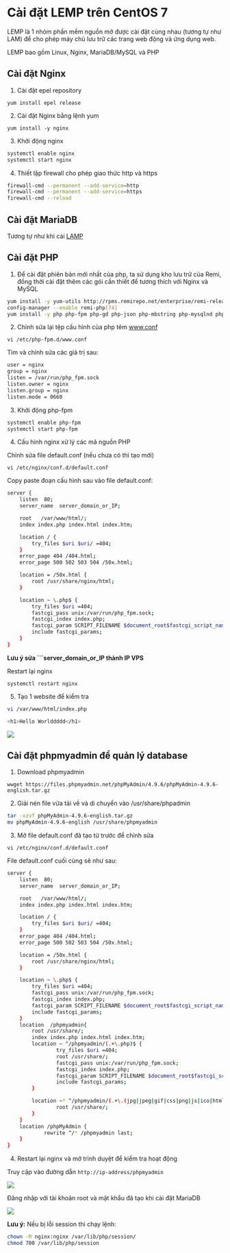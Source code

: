 # Cài đặt LEMP trên CentOS 7

LEMP là 1 nhóm phần mềm nguồn mở được cài đặt cùng nhau (tương tự như LAM) để cho phép máy chủ lưu trữ các trang web động và ứng dụng web. 

LEMP bao gồm Linux, Nginx, MariaDB/MySQL và PHP

## Cài đặt Nginx

1. Cài đặt epel repository

```yum install epel release```

2. Cài đặt Nginx bằng lệnh yum

```yum install -y nginx```

3. Khởi động nginx

```sh
systemctl enable nginx
systemctl start nginx
```

4. Thiết lập firewall cho phép giao thức http và https

```sh
firewall-cmd --permanent --add-service=http
firewall-cmd --permanent --add-service=https
firewall-cmd --reload
```

## Cài đặt MariaDB

Tương tự như khi cài [LAMP](https://github.com/shaidoka/thuctap-NhanHoa/blob/main/Linux_basic/Install_Centos7/LAMP.md)

## Cài đặt PHP

1. Để cài đặt phiên bản mới nhất của php, ta sử dụng kho lưu trữ của Remi, đồng thời cài đặt thêm các gói cần thiết để tương thích với Nginx và MySQL

```sh
yum install -y yum-utils http://rpms.remirepo.net/enterprise/remi-release-7.rpm
config-manager --enable remi-php[74]
yum install -y php php-fpm php-gd php-json php-mbstring php-mysqlnd php-xml php-xmlrpc php-opcache php-mysql
```

2. Chỉnh sửa lại tệp cấu hình của php têm www.conf

```vi /etc/php-fpm.d/www.conf```

Tìm và chỉnh sửa các giá trị sau:

```sh
user = nginx
group = nginx
listen = /var/run/php_fpm.sock
listen.owner = nginx
listen.group = nginx
listen.mode = 0660
```

3. Khởi động php-fpm

```sh
systemctl enable php-fpm
systemctl start php-fpm
```

4. Cấu hình nginx xử lý các mã nguồn PHP

Chỉnh sửa file default.conf (nếu chưa có thì tạo mới)

```vi /etc/nginx/conf.d/default.conf```

Copy paste đoạn cấu hình sau vào file default.conf:

```sh
server {
    listen  80;
    server_name  server_domain_or_IP;

    root   /var/www/html/;
    index index.php index.html index.htm;

    location / {
        try_files $uri $uri/ =404;
    }
    error_page 404 /404.html;
    error_page 500 502 503 504 /50x.html;

    location = /50x.html {
        root /usr/share/nginx/html;
    }

    location ~ \.php$ {
        try_files $uri =404;
        fastcgi_pass unix:/var/run/php_fpm.sock;
        fastcgi_index index.php;
        fastcgi_param SCRIPT_FILENAME $document_root$fastcgi_script_name;
        include fastcgi_params;
    }
}
```

**Lưu ý sửa ```server_domain_or_IP thành IP VPS**

Restart lại nginx

```systemctl restart nginx```

5. Tạo 1 website để kiểm tra

```sh
vi /var/www/html/index.php

<h1>Hello Worlddddd</h1>
```

![](./images/hello_nginx.png)

## Cài đặt phpmyadmin để quản lý database

1. Download phpmyadmin

```wwget https://files.phpmyadmin.net/phpMyAdmin/4.9.6/phpMyAdmin-4.9.6-english.tar.gz```

2. Giải nén file vừa tải về và di chuyển vào /usr/share/phpadmin

```sh
tar -xzvf phpMyAdmin-4.9.6-english.tar.gz
mv phpMyAdmin-4.9.6-english /usr/share/phpmyadmin
```

3. Mở file default.conf đã tạo từ trước để chỉnh sửa

```vi /etc/nginx/conf.d/default.conf```

File default.conf cuối cùng sẽ như sau:

```sh
server {
    listen  80;
    server_name  server_domain_or_IP;

    root   /var/www/html/;
    index index.php index.html index.htm;

    location / {
        try_files $uri $uri/ =404;
    }
    error_page 404 /404.html;
    error_page 500 502 503 504 /50x.html;

    location = /50x.html {
        root /usr/share/nginx/html;
    }

    location ~ \.php$ {
        try_files $uri =404;
        fastcgi_pass unix:/var/run/php_fpm.sock;
        fastcgi_index index.php;
        fastcgi_param SCRIPT_FILENAME $document_root$fastcgi_script_name;
        include fastcgi_params;
    }
    location  /phpmyadmin{
        root /usr/share/;
        index index.php index.html index.htm;
        location ~ ^/phpmyadmin/(.+\.php)$ {
                try_files $uri =404;
                root /usr/share/;
                fastcgi_pass unix:/var/run/php_fpm.sock;
                fastcgi_index index.php;
                fastcgi_param SCRIPT_FILENAME $document_root$fastcgi_script_name;
                include fastcgi_params;
        }

        location ~* ^/phpmyadmin/(.+\.(jpg|jpeg|gif|css|png|js|ico|html|xml|txt))$ {
                root /usr/share/;
        }
    }
    location /phpMyAdmin {
            rewrite ^/* /phpmyadmin last;
    }
}
```

4. Restart lại nginx và mở trình duyệt để kiểm tra hoạt động

Truy cập vào đường dẫn ```http://ip-address/phpmyadmin```

![](./images/phpmyadmin_login.png)

Đăng nhập với tài khoản root và mật khẩu đã tạo khi cài đặt MariaDB

![](./images/phpmyadmin_done.png)

**Lưu ý:** Nếu bị lỗi session thì chạy lệnh:

```sh
chown -R nginx:nginx /var/lib/php/session/
chmod 700 /var/lib/php/session
```